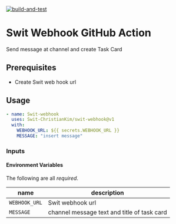 [![build-and-test](https://github.com/Swit-ChristianKim/swit-webhook/actions/workflows/test.yml/badge.svg)](https://github.com/Swit-ChristianKim/swit-webhook/actions/workflows/test.yml)

# Swit Webhook GitHub Action

Send message at channel and create Task Card

## Prerequisites
- Create Swit web hook url

## Usage

```yaml
- name: Swit-webhook
  uses: Swit-ChristianKim/swit-webhook@v1
  with:
    WEBHOOK_URL: ${{ secrets.WEBHOOK_URL }}
    MESSAGE: "insert message"
```

### Inputs
#### Environment Variables
The following are all _required_.

|name|description|
|---|---|
|`WEBHOOK_URL`| Swit webhook url|
|`MESSAGE`| channel message text and title of task card |

